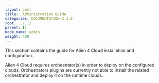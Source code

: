 ```yaml
---
layout: post
title:  Administration Guide
categories: DOCUMENTATION-3.1.0
root: ../../
parent: []
node_name: admin
weight: 400
---
```


This section contains the guide for Alien 4 Cloud installation and configuration.

Alien 4 Cloud requires orchestrator(s) in order to deploy on the configured clouds. Orchestrators plugins are currently not able to install the related orchestrator and deploy it on the runtime clouds.
